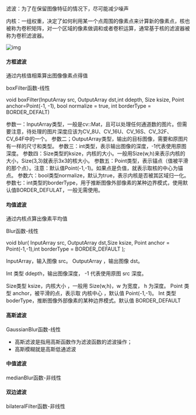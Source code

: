 滤波：为了在保留图像特征的情况下，尽可能减少噪声

内核：一组权重，决定了如何利用某一个点周围的像素点来计算新的像素点，核也被称为卷积矩阵，对一个区域的像素做调和或者卷积运算，通常基于核的滤波器被称为卷积滤波器。

![img](https://img2020.cnblogs.com/blog/1643788/202104/1643788-20210406220625539-626020956.gif)

#### 方框滤波

通过内核值相乘算出图像像素点得值

boxFilter函数-线性

void boxFilter(InputArray src, OutputArray dst,int ddepth, Size ksize, Point anchor=Point(-1, -1), bool normalize = true, int borderType = BORDER_DEFALT)

参数一：InputArray类型，一般是cv::Mat，且可以处理任何通道数的图片。但需要注意，待处理的图片深度应该为CV_8U、CV_16U、CV_16S、CV_32F、CV_64F中的一个。
参数二；OutputArray类型，输出的目标图像，需要和原图片有一样的尺寸和类型。
参数三：int类型，表示输出图像的深度，-1代表使用原图深度。
参数四：Size类型的ksize，内核的大小。一般用Size(w,h)来表示内核的大小，Size(3,3)就表示3x3的核大小。
参数五：Point类型，表示锚点（值被平滑的那个点）。注意：默认值Point(-1,-1)。如果点是负值，就表示取核的中心为锚点。
参数六：bool类型normalize，默认为true，表示内核是否被其区域归一化。
参数七：int类型的borderType，用于推断图像外部像素的某种边界模式，使用默认值BORDER_DEFULAT，一般无需使用。

#### 均值滤波

通过内核点算出像素平均值

Blur函数-线性

void blur( InputArray src, OutputArray dst,Size ksize, Point anchor = Point(-1,-1),int borderType = BORDER_DEFAULT )*;*

InputArray，输入图像 src。
OutputArray ，输出图像 dst。

Int 类型 ddepth，输出图像深度， -1 代表使用原图 src 深度。

Size类型 ksize，内核大小 ，一般用 Size(w,h)，w 为宽度， h 为深度。
Point 类型 anchor，被平滑的点，表示取 内核中心 ，默认值 Point(-1,-1)。
Int 类型 boderType，推断图像外部像素的某种边界模式。默认值 BORDER_DEFAULT 

#### 高斯滤波



GaussianBlur函数-线性

- 高斯滤波是指用高斯函数作为滤波函数的滤波操作；
- 高斯模糊就是高斯低通滤波

#### 中值滤波

medianBlur函数-非线性

#### 双边滤波

bilateralFilter函数-非线性